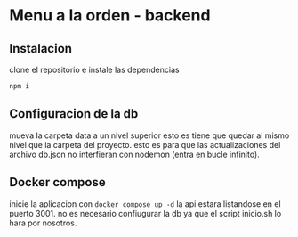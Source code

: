 # Menu a la orden - backend

## Instalacion
clone el repositorio e instale las dependencias

```bash
npm i 
```

## Configuracion de la db

mueva la carpeta data a un nivel superior esto es tiene que quedar al mismo nivel que la carpeta del proyecto.
esto es para que las actualizaciones del archivo db.json no interfieran con nodemon (entra en bucle infinito).

## Docker compose

inicie la aplicacion con `docker compose up -d` la api estara listandose en el puerto 3001.
no es necesario confiugurar la db ya que el script inicio.sh lo hara por nosotros.